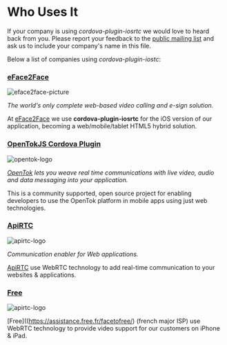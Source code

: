 # Who Uses It

If your company is using *cordova-plugin-iosrtc* we would love to heard back from you. Please report your feedback to the [public mailing list](https://groups.google.com/forum/?hl=es#!forum/cordova-plugin-iosrtc) and ask us to include your company's name in this file.

Below a list of companies using *cordova-plugin-iostc*:


### [eFace2Face](https://eface2face.com)

![eface2face-picture](https://raw.githubusercontent.com/eface2face/cordova-plugin-iosrtc/master/art/eface2face-picture.jpg)

*The world's only complete web-based video calling and e-sign solution.*

At [eFace2Face](https://eface2face.com) we use **cordova-plugin-iosrtc** for the iOS version of our application, becoming a web/mobile/tablet HTML5 hybrid solution.


### [OpenTokJS Cordova Plugin](https://github.com/aoberoi/cordova-plugin-opentokjs)

![opentok-logo](https://static.opentok.com/img/press/logo_opentok_registered.png)

*[OpenTok](https://tokbox.com/platform) lets you weave real time communications with live video, audio and data messaging into your application.*

This is a community supported, open source project for enabling developers to use the OpenTok platform in mobile apps using just web technologies.


### [ApiRTC](http://apirtc.com)

![apirtc-logo](https://avatars3.githubusercontent.com/u/7846822?v=3&s=200)

*Communication enabler for Web applications.*

[ApiRTC](http://apirtc.com) use WebRTC technology to add real-time communication to your websites & applications.


### [Free](https://assistance.free.fr/facetofree/)

![apirtc-logo](http://gallery.iliad.fr/d/1103-3/logo_free.jpg)

[Free]((https://assistance.free.fr/facetofree/) (french major ISP) use WebRTC technology to provide video support for our customers on iPhone & iPad.

